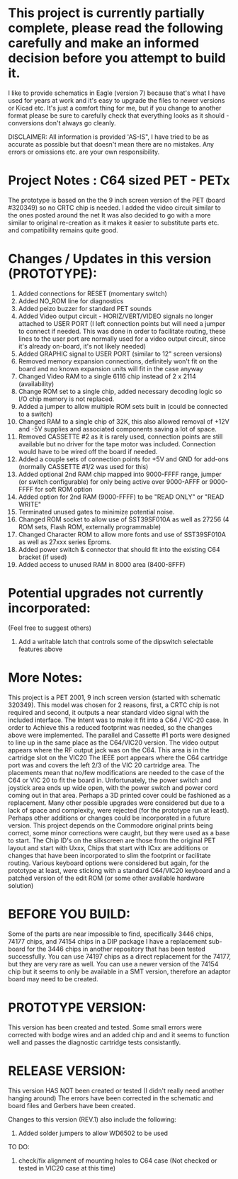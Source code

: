 # This project is currently partially complete, please read the following carefully and make an informed decision before you attempt to build it.

I like to provide schematics in Eagle (version 7) because that's what I have used for years at work and it's easy to upgrade the files to 
newer versions or Kicad etc.  It's just a comfort thing for me, but if you change to another format please be sure to carefully check 
that everything looks as it should - conversions don't always go cleanly.  

DISCLAIMER: All information is provided 'AS-IS", I have tried to be as accurate as possible but that doesn't mean there are no mistakes. 
Any errors or omissions etc. are your own responsibility.  

# Project Notes : C64 sized PET - PETx

The prototype is based on the the 9 inch screen version of the PET (board #320349) so no CRTC chip is needed.
I added the video circuit similar to the ones posted around the net
It was also decided to go with a more similar to original re-creation as it makes it easier to substitute parts etc. 
and compatibility remains quite good.

# Changes / Updates in this version (PROTOTYPE): 
1. Added connections for RESET (momentary switch)
2. Added NO_ROM line for diagnostics
3. Added peizo buzzer for standard PET sounds
4. Added Video output circuit - HORIZ/VERT/VIDEO signals no longer attached to USER PORT (I left connection points but will need a
   jumper to connect if needed. This was done in order to facilitate routing, these lines to the user port are normally used for a
   video output circuit, since it's already on-board, it's not likely needed)
5. Added GRAPHIC signal to USER PORT (similar to 12" screen versions)
6. Removed memory expansion connections, definitely won't fit on the board and no known expansion units will fit in the case anyway
7. Changed Video RAM to a single 6116 chip instead of 2 x 2114 (availability)
8. Change ROM set to a single chip, added necessary decoding logic so I/O chip memory is not replaced.
9. Added a jumper to allow multiple ROM sets built in (could be connected to a switch)
10. Changed RAM to a single chip of 32K, this also allowed removal of +12V and -5V supplies and associated components saving a lot of space.
11. Removed CASSETTE #2 as it is rarely used, connection points are still available but no driver for the tape motor was included.
    Connection would have to be wired off the board if needed.
12. Added a couple sets of connection points for +5V and GND for add-ons (normally CASSETTE #1/2 was used for this)
13. Added optional 2nd RAM chip mapped into 9000-FFFF range, jumper (or switch configurable) for only being active over 9000-AFFF or 9000-FFFF for soft ROM option
14. Added option for 2nd RAM (9000-FFFF) to be "READ ONLY" or "READ WRITE"
15. Terminated unused gates to minimize potential noise.
16. Changed ROM socket to allow use of SST39SF010A as well as 27256 (4 ROM sets, Flash ROM, externally programmable)
17. Changed Character ROM to allow more fonts and use of SST39SF010A as well as 27xxx series Eproms.
18. Added power switch & connector that should fit into the existing C64 bracket  (if used)
19. Added access to unused RAM in 8000 area (8400-8FFF)
    
# Potential upgrades not currently incorporated:
(Feel free to suggest others)
1. Add a writable latch that controls some of the dipswitch selectable features above
    
# More Notes:
This project is a PET 2001, 9 inch screen version (started with schematic 320349). This model was chosen for 2 reasons, 
first, a CRTC chip is not required and second, it outputs a near standard video signal with the included interface.
The Intent was to make it fit into a C64 / VIC-20 case.
In order to Achieve this a reduced footprint was needed, so the changes above were implemented.
The parallel and Cassette #1 ports were designed to line up in the same place as the C64/VIC20 version.
The video output appears where the RF output jack was on the C64. This area is in the cartridge slot on the VIC20
The IEEE port appears where the C64 cartridge port was and covers the left 2/3 of the VIC 20 cartridge area.
The placements mean that no/few modifications are needed to the case of the C64 or VIC 20 to fit the board in.
Unfortunately, the power switch and joystick area ends up wide open, with the power switch and power cord coming out in that area.
Perhaps a 3D printed cover could be fashioned as a replacement.
Many other possible upgrades were considered but due to a lack of space and complexity, were rejected (for the prototype run at least).
Perhaps other additions or changes could be incorporated in a future version.
This project depends on the Commodore original prints being correct, some minor corrections were caught, but they were used as a base to start.
The Chip ID's on the silkscreen are those from the original PET layout and start with Uxxx, Chips that start with ICxx are additions or changes 
that have been incorporated to slim the footprint or facilitate routing.
Various keyboard options were considered but again, for the prototype at least, were sticking with a standard C64/VIC20 keyboard and a patched 
version of the edit ROM (or some other available hardware solution)

# BEFORE YOU BUILD:
Some of the parts are near impossible to find, specifically 3446 chips, 74177 chips, and 74154 chips in a DIP package
I have a replacement sub-board for the 3446 chips in another repository that has been tested successfully.
You can use 74197 chips as a direct replacement for the 74177, but they are very rare as well.
You can use a newer version of the 74154 chip but it seems to only be available in a SMT version, therefore an adaptor board may need to be created.

# PROTOTYPE VERSION:
This version has been created and tested.  Some small errors were corrected with bodge wires and an added chip and and it seems to function well and passes the diagnostic 
cartridge tests consistantly.

# RELEASE VERSION:
This version HAS NOT been created or tested (I didn't really need another hanging around)
The errors have been corrected in the schematic and board files and Gerbers have been created.

Changes to this version (REV.1) also include the following:
1) Added solder jumpers to allow WD6502 to be used

TO DO:
1. check/fix alignment of mounting holes to C64 case (Not checked or tested in VIC20 case at this time)
